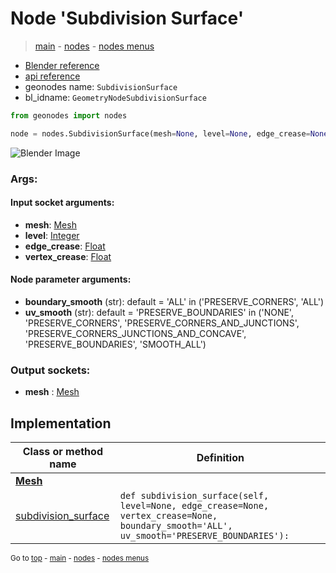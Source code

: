 # Node 'Subdivision Surface'

> [main](../structure.md) - [nodes](nodes.md) - [nodes menus](nodes_menus.md)

- [Blender reference](https://docs.blender.org/manual/en/latest/modeling/geometry_nodes/mesh/subdivision_surface.html)
- [api reference](https://docs.blender.org/api/current/bpy.types.GeometryNodeSubdivisionSurface.html)
- geonodes name: `SubdivisionSurface`
- bl_idname: `GeometryNodeSubdivisionSurface`

```python
from geonodes import nodes

node = nodes.SubdivisionSurface(mesh=None, level=None, edge_crease=None, vertex_crease=None, boundary_smooth='ALL', uv_smooth='PRESERVE_BOUNDARIES')
```

![Blender Image](https://docs.blender.org/manual/en/latest/_images/node-types_GeometryNodeSubdivisionSurface.webp)

### Args:

#### Input socket arguments:

- **mesh**: [Mesh](Mesh.md)
- **level**: [Integer](Integer.md)
- **edge_crease**: [Float](Float.md)
- **vertex_crease**: [Float](Float.md)

#### Node parameter arguments:

- **boundary_smooth** (str): default = 'ALL' in ('PRESERVE_CORNERS', 'ALL')
- **uv_smooth** (str): default = 'PRESERVE_BOUNDARIES' in ('NONE', 'PRESERVE_CORNERS', 'PRESERVE_CORNERS_AND_JUNCTIONS', 'PRESERVE_CORNERS_JUNCTIONS_AND_CONCAVE', 'PRESERVE_BOUNDARIES', 'SMOOTH_ALL')

### Output sockets:

- **mesh** : [Mesh](Mesh.md)

## Implementation

| Class or method name | Definition |
|----------------------|------------|
| **[Mesh](Mesh.md)** |
| [subdivision_surface](Mesh.md#subdivision_surface) | `def subdivision_surface(self, level=None, edge_crease=None, vertex_crease=None, boundary_smooth='ALL', uv_smooth='PRESERVE_BOUNDARIES'):` |
<sub>Go to [top](#node-Subdivision-Surface) - [main](../structure.md) - [nodes](nodes.md) - [nodes menus](nodes_menus.md)</sub>

